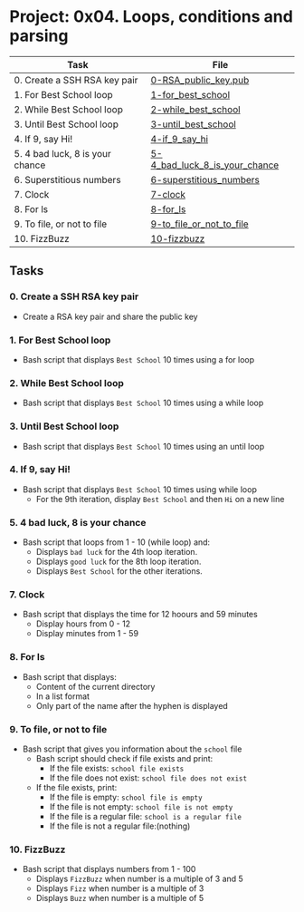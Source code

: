 # Project: 0x04. Loops, conditions and parsing

| Task | File |
| ---- | ---- |
| 0. Create a SSH RSA key pair | [0-RSA_public_key.pub](./0-RSA_public_key.pub) |
| 1. For Best School loop | [1-for_best_school](./1-for_best_school) |
| 2. While Best School loop | [2-while_best_school](./2-while_best_school) |
| 3. Until Best School loop | [3-until_best_school](./3-until_best_school) |
| 4. If 9, say Hi! | [4-if_9_say_hi](./4-if_9_say_hi) |
| 5. 4 bad luck, 8 is your chance | [5-4_bad_luck_8_is_your_chance](./5-4_bad_luck_8_is_your_chance) |
| 6. Superstitious numbers | [6-superstitious_numbers](./6-superstitious_numbers) |
| 7. Clock | [7-clock](./7-clock) |
| 8. For ls | [8-for_ls](./8-for_ls) |
| 9. To file, or not to file | [9-to_file_or_not_to_file](./9-to_file_or_not_to_file) |
| 10. FizzBuzz | [10-fizzbuzz](./10-fizzbuzz) |

## Tasks
### 0. Create a SSH RSA key pair
* Create a RSA key pair and share the public key
### 1. For Best School loop
* Bash script that displays `Best School` 10 times using a for loop
### 2. While Best School loop
* Bash script that displays `Best School` 10 times using a while loop
### 3. Until Best School loop
* Bash script that displays `Best School` 10 times using an until loop
### 4. If 9, say Hi!
* Bash script that displays `Best School` 10 times using while loop
	* For the 9th iteration, display `Best School` and then `Hi` on a new line
### 5. 4 bad luck, 8 is your chance
* Bash script that loops from 1 - 10 (while loop) and:
	* Displays `bad luck` for the 4th loop iteration.
	* Displays `good luck` for the 8th loop iteration.
	* Displays `Best School` for the other iterations.
### 7. Clock
* Bash script that displays the time for 12 hoours and 59 minutes
	* Display hours from 0 - 12
	* Display minutes from 1 - 59
### 8. For ls
* Bash script that displays:
	* Content of the current directory
	* In a list format
	* Only part of the name after the hyphen is displayed
### 9. To file, or not to file
* Bash script that gives you information about the `school` file
	* Bash script should check if file exists and print:
		* If the file exists: `school file exists`
		* If the file does not exist: `school file does not exist`
	* If the file exists, print:
		* If the file is empty: `school file is empty`
		* If the file is not empty: `school file is not empty`
		* If the file is a regular file: `school is a regular file`
		* If the file is not a regular file:(nothing)
### 10. FizzBuzz
* Bash script that displays numbers from 1 - 100
	* Displays `FizzBuzz` when number is a multiple of 3 and 5
	* Displays `Fizz` when number is a multiple of 3
	* Displays `Buzz` when number is a multiple of 5
